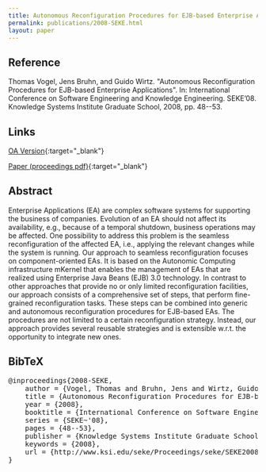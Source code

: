 ```yaml
---
title: Autonomous Reconfiguration Procedures for EJB-based Enterprise Applications
permalink: publications/2008-SEKE.html
layout: paper
---
```


## Reference
Thomas Vogel, Jens Bruhn, and Guido Wirtz. "Autonomous Reconfiguration Procedures for EJB-based Enterprise Applications". In: International Conference on Software Engineering and Knowledge Engineering. SEKE’08. Knowledge Systems Institute Graduate School, 2008, pp. 48--53.

## Links
[OA Version](https://arxiv.org/abs/1803.00049){:target="_blank"}

[Paper (proceedings pdf)](http://www.ksi.edu/seke/Proceedings/seke/SEKE2008_Proceedings.pdf){:target="_blank"}

## Abstract
Enterprise Applications (EA) are complex software systems for supporting the business of companies. Evolution of an EA should not affect its availability, e.g., because of a temporal shutdown, business operations may be affected. One possibility to address this problem is the seamless reconfiguration of the affected EA, i.e., applying the relevant changes while the system is running. Our approach to seamless reconfiguration focuses on component-oriented EAs. It is based on the Autonomic Computing infrastructure mKernel that enables the management of EAs that are realized using Enterprise Java Beans (EJB) 3.0 technology. In contrast to other approaches that provide no or only limited reconfiguration facilities, our approach consists of a comprehensive set of steps, that perform fine-grained reconfiguration tasks. These steps can be combined into generic and autonomous reconfiguration procedures for EJB-based EAs. The procedures are not limited to a certain reconfiguration strategy. Instead, our approach provides several reusable strategies and is extensible w.r.t. the opportunity to integrate new ones.

## BibTeX

<div class="bibtex">
<pre>@inproceedings{2008-SEKE,
    author = {Vogel, Thomas and Bruhn, Jens and Wirtz, Guido},
    title = {Autonomous Reconfiguration Procedures for EJB-based Enterprise Applications},
    year = {2008},
    booktitle = {International Conference on Software Engineering and Knowledge Engineering},
    series = {SEKE~'08},
    pages = {48--53},
    publisher = {Knowledge Systems Institute Graduate School},
    keywords = {2008},
    url = {http://www.ksi.edu/seke/Proceedings/seke/SEKE2008_Proceedings.pdf}
}</pre>
</div>
